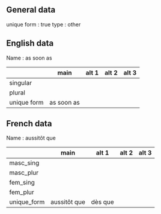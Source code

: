 ## General data

unique form : true
type : other

## English data

Name : as soon as

|             |    main    | alt 1 | alt 2 | alt 3 |
| :---------- | :--------: | :---: | :---: | ----- |
| singular    |            |       |       |       |
| plural      |            |       |       |       |
| unique form | as soon as |       |       |       |

## French data

Name : aussitôt que

|             |     main     |  alt 1  | alt 2 | alt 3 |
| :---------- | :----------: | :-----: | :---: | :---: |
| masc_sing   |              |         |       |       |
| masc_plur   |              |         |       |       |
| fem_sing    |              |         |       |       |
| fem_plur    |              |         |       |       |
| unique_form | aussitôt que | dès que |       |       |



